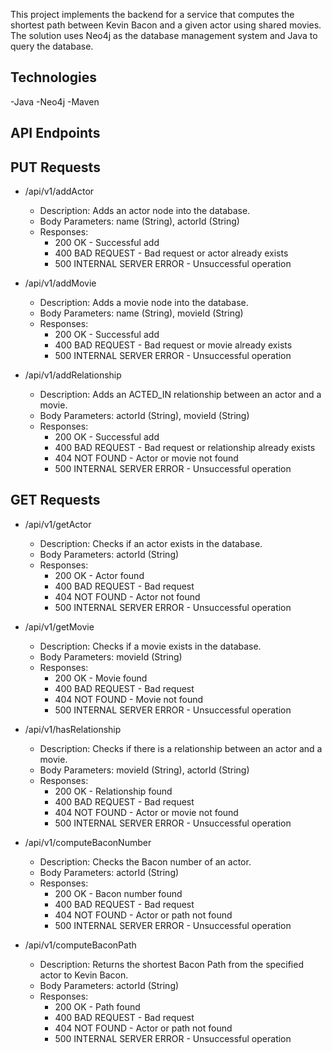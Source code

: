 This project implements the backend for a service that computes the shortest path between Kevin Bacon and a given actor using shared movies. The solution uses Neo4j as the database management system and Java to query the database.
## Technologies
  -Java
  -Neo4j
  -Maven
  
## API Endpoints

  ## PUT Requests
  - /api/v1/addActor
    
    - Description: Adds an actor node into the database.
    - Body Parameters: name (String), actorId (String)
    - Responses:
      - 200 OK - Successful add
      - 400 BAD REQUEST - Bad request or actor already exists
      - 500 INTERNAL SERVER ERROR - Unsuccessful operation
    
  - /api/v1/addMovie
    
    - Description: Adds a movie node into the database.
    - Body Parameters: name (String), movieId (String)
    - Responses:
      - 200 OK - Successful add
      - 400 BAD REQUEST - Bad request or movie already exists
      - 500 INTERNAL SERVER ERROR - Unsuccessful operation
    
  - /api/v1/addRelationship
    
    - Description: Adds an ACTED_IN relationship between an actor and a movie.
    - Body Parameters: actorId (String), movieId (String)
    - Responses:
      - 200 OK - Successful add
      - 400 BAD REQUEST - Bad request or relationship already exists
      - 404 NOT FOUND - Actor or movie not found
      - 500 INTERNAL SERVER ERROR - Unsuccessful operation
    
  ## GET Requests
  - /api/v1/getActor
    
    - Description: Checks if an actor exists in the database.
    - Body Parameters: actorId (String)
    - Responses:
      - 200 OK - Actor found
      - 400 BAD REQUEST - Bad request
      - 404 NOT FOUND - Actor not found
      - 500 INTERNAL SERVER ERROR - Unsuccessful operation
  
  - /api/v1/getMovie
    
      - Description: Checks if a movie exists in the database.
      - Body Parameters: movieId (String)
      - Responses:
        - 200 OK - Movie found
        - 400 BAD REQUEST - Bad request
        - 404 NOT FOUND - Movie not found
        - 500 INTERNAL SERVER ERROR - Unsuccessful operation
    
  - /api/v1/hasRelationship
    
       - Description: Checks if there is a relationship between an actor and a movie.
       - Body Parameters: movieId (String), actorId (String)
       - Responses:
         - 200 OK - Relationship found
         - 400 BAD REQUEST - Bad request
         - 404 NOT FOUND - Actor or movie not found
         - 500 INTERNAL SERVER ERROR - Unsuccessful operation
    
  - /api/v1/computeBaconNumber
    
       - Description: Checks the Bacon number of an actor.
       - Body Parameters: actorId (String)
       - Responses:
         - 200 OK - Bacon number found
         - 400 BAD REQUEST - Bad request
         - 404 NOT FOUND - Actor or path not found
         - 500 INTERNAL SERVER ERROR - Unsuccessful operation
    
  - /api/v1/computeBaconPath
    
    - Description: Returns the shortest Bacon Path from the specified actor to Kevin Bacon.
    - Body Parameters: actorId (String)
    - Responses:
      - 200 OK - Path found
      - 400 BAD REQUEST - Bad request
      - 404 NOT FOUND - Actor or path not found
      - 500 INTERNAL SERVER ERROR - Unsuccessful operation
  
